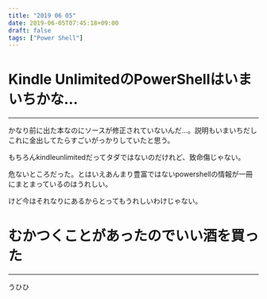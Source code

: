 ```yaml
---
title: "2019 06 05"
date: 2019-06-05T07:45:18+09:00
draft: false
tags: ["Power Shell"]
---
```


# Kindle UnlimitedのPowerShellはいまいちかな…
---
かなり前に出た本なのにソースが修正されていないんだ…。説明もいまいちだしこれに金出してたらすごいがっかりしていたと思う。

もちろんkindleunlimitedだってタダではないのだけれど、致命傷じゃない。

危ないところだった。とはいえあんまり豊富ではないpowershellの情報が一冊にまとまっているのはうれしい。

けど今はそれなりにあるからとってもうれしいわけじゃない。

# むかつくことがあったのでいい酒を買った
---
うひひ
